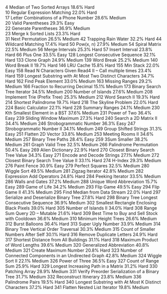 4 Median of Two Sorted Arrays 18.6% Hard  
10 Regular Expression Matching 22.0% Hard  
17 Letter Combinations of a Phone Number 28.6% Medium  
20 Valid Parentheses 29.3% Easy  
22 Generate Parentheses 36.9% Medium  
23 Merge k Sorted Lists 23.3% Hard  
31 Next Permutation 26.5% Medium
42 Trapping Rain Water 32.2% Hard
44 Wildcard Matching 17.4% Hard
50 Pow(x, n) 27.9% Medium
54 Spiral Matrix 22.5% Medium
56 Merge Intervals 25.3% Hard
57 Insert Interval 23.8% Hard
66 Plus One 33.5% Easy
128 Longest Consecutive Sequence 32.1% Hard
133 Clone Graph 24.9% Medium
139 Word Break 25.2% Medium
140 Word Break II 19.7% Hard
146 LRU Cache 15.8% Hard
155 Min Stack 22.0% Easy
158 Read N Characters Given Read4 II – Call multiple times 23.4% Hard
159 Longest Substring with At Most Two Distinct Characters 34.7% Hard
162 Find Peak Element 33.0% Medium
163 Missing Ranges 29.2% Medium
166 Fraction to Recurring Decimal 15.1% Medium
173 Binary Search Tree Iterator 34.5% Medium
200 Number of Islands 27.6% Medium
208 Implement Trie (Prefix Tree) 25.3% Medium
212 Word Search II 19.3% Hard
214 Shortest Palindrome 19.7% Hard
218 The Skyline Problem 22.0% Hard
224 Basic Calculator 22.1% Hard
228 Summary Ranges 24.1% Medium
230 Kth Smallest Element in a BST 37.6% Medium
231 Power of Two 36.4% Easy
239 Sliding Window Maximum 27.3% Hard
240 Search a 2D Matrix II 34.4% Medium
246 Strobogrammatic Number 36.3% Easy
247 Strobogrammatic Number II 34.1% Medium
249 Group Shifted Strings 31.3% Easy
251 Flatten 2D Vector 33.8% Medium
253 Meeting Rooms II 34.6% Medium
257 Binary Tree Paths 28.4% Easy
259 3Sum Smaller 38.2% Medium
261 Graph Valid Tree 32.5% Medium
266 Palindrome Permutation 50.4% Easy
269 Alien Dictionary 22.9% Hard
270 Closest Binary Search Tree Value 34.3% Easy
271 Encode and Decode Strings 27.1% Medium
272 Closest Binary Search Tree Value II 33.1% Hard
274 H-Index 29.3% Medium
276 Paint Fence 30.9% Easy
279 Perfect Squares 32.5% Medium
280 Wiggle Sort 49.5% Medium
281 Zigzag Iterator 42.8% Medium
282 Expression Add Operators 24.8% Hard
284 Peeking Iterator 33.5% Medium
286 Walls and Gates 37.2% Medium
288 Unique Word Abbreviation 15.7% Easy
289 Game of Life 34.2% Medium
293 Flip Game 49.5% Easy
294 Flip Game II 41.3% Medium
295 Find Median from Data Stream 22.0% Hard
297 Serialize and Deserialize Binary Tree 27.8% Hard
298 Binary Tree Longest Consecutive Sequence 36.9% Medium
302 Smallest Rectangle Enclosing Black Pixels 39.0% Hard
305 Number of Islands II 34.0% Hard
308 Range Sum Query 2D – Mutable 21.6% Hard
309 Best Time to Buy and Sell Stock with Cooldown 36.6% Medium
310 Minimum Height Trees 26.6% Medium
312 Burst Balloons 36.4% Hard
313 Super Ugly Number 33.9% Medium
314 Binary Tree Vertical Order Traversal 30.3% Medium
315 Count of Smaller Numbers After Self 30.1% Hard
316 Remove Duplicate Letters 24.9% Hard
317 Shortest Distance from All Buildings 31.1% Hard
318 Maximum Product of Word Lengths 39.6% Medium
320 Generalized Abbreviation 40.8% Medium
321 Create Maximum Number 20.8% Hard
323 Number of Connected Components in an Undirected Graph 42.8% Medium
324 Wiggle Sort II 22.1% Medium
326 Power of Three 36.5% Easy
327 Count of Range Sum 25.9% Hard
329 Longest Increasing Path in a Matrix 31.2% Hard
330 Patching Array 28.9% Medium
331 Verify Preorder Serialization of a Binary Tree 31.7% Medium
332 Reconstruct Itinerary 23.8% Medium
336 Palindrome Pairs 19.5% Hard
340 Longest Substring with At Most K Distinct Characters 37.2% Hard
341 Flatten Nested List Iterator 19.8% Medium
